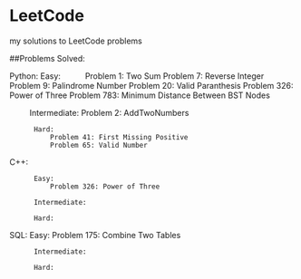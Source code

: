 # LeetCode
my solutions to LeetCode problems

##Problems Solved:

  Python:
          Easy:
              Problem 1: Two Sum
              Problem 7: Reverse Integer
              Problem 9: Palindrome Number
              Problem 20: Valid Paranthesis
              Problem 326: Power of Three
              Problem 783: Minimum Distance Between BST Nodes
              
          Intermediate:
              Problem 2: AddTwoNumbers
          
          Hard:
              Problem 41: First Missing Positive
              Problem 65: Valid Number
   
   C++:
   
          Easy:
              Problem 326: Power of Three
          
          Intermediate:
          
          Hard:
   
   SQL:
          Easy:
              Problem 175: Combine Two Tables
          
          Intermediate:
          
          Hard:
        
